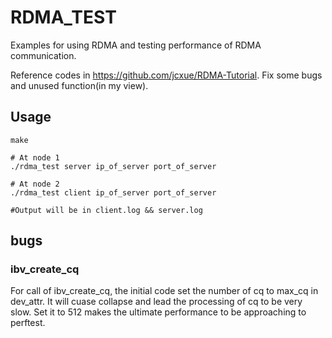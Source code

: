 # RDMA_TEST

Examples for using RDMA and testing performance of RDMA communication.

Reference codes in  https://github.com/jcxue/RDMA-Tutorial. Fix some bugs and unused function(in my view).

## Usage

```
make

# At node 1
./rdma_test server ip_of_server port_of_server

# At node 2
./rdma_test client ip_of_server port_of_server

#Output will be in client.log && server.log
```




## bugs

### ibv_create_cq
For call of ibv_create_cq, the initial code set the number of cq to max_cq in dev_attr. It will cuase collapse and lead the processing of cq to be very slow.
Set it to 512 makes the ultimate performance to be approaching to perftest.